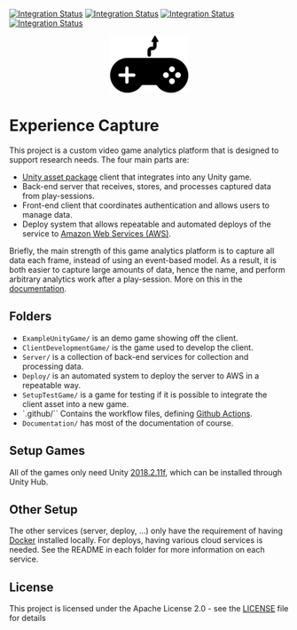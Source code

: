 [![Integration Status](https://github.com/jhburns/ExperienceCapture/workflows/Report/badge.svg)](https://github.com/jhburns/ExperienceCapture/actions?query=workflow%3A%22Report%22)
[![Integration Status](https://github.com/jhburns/ExperienceCapture/workflows/Dockerfile/badge.svg)](https://github.com/jhburns/ExperienceCapture/actions?query=workflow%3A%22Dockerfile%22)
[![Integration Status](https://github.com/jhburns/ExperienceCapture/workflows/Yaml/badge.svg)](https://github.com/jhburns/ExperienceCapture/actions?query=workflow%3A%22Yaml%22)
[![Integration Status](https://github.com/jhburns/ExperienceCapture/workflows/Spellcheck/badge.svg)](https://github.com/jhburns/ExperienceCapture/actions?query=workflow%3A%22Spellcheck%22)

<p align="center">
  <img src="Documentation/images/logo.png" />
</p>

# Experience Capture

This project is a custom video game analytics platform that is designed to support research needs. The four main parts are:
  - [Unity asset package](https://docs.unity3d.com/Manual/AssetPackages.html) client that integrates into any Unity game.
  - Back-end server that receives, stores, and processes captured data from play-sessions.
  - Front-end client that coordinates authentication and allows users to manage data.
  - Deploy system that allows repeatable and automated deploys of the service to [Amazon Web Services (AWS)](https://aws.amazon.com/).

Briefly, the main strength of this game analytics platform is to capture all data each frame, instead of using an event-based model. As a result, it is both easier to capture large amounts of data, hence the name, and perform arbitrary analytics work after a play-session. More on this in the [documentation]().

## Folders

- `ExampleUnityGame/` is an demo game showing off the client.
- `ClientDevelopmentGame/` is the game used to develop the client.
- `Server/` is a collection of back-end services for collection and processing data.
- `Deploy/` is an automated system to deploy the server to AWS in a repeatable way.
- `SetupTestGame/` is a game for testing if it is possible to integrate the client asset into a new game.
- `.github/`` Contains the workflow files, defining [Github Actions](https://github.com/features/actions).
- `Documentation/` has most of the documentation of course.

## Setup Games

All of the games only need Unity [2018.2.11f](https://unity3d.com/unity/whatsnew/unity-2018.2.11), which can be installed through Unity Hub.

## Other Setup

The other services (server, deploy, ...) only have the requirement of having [Docker](https://docs.docker.com/install/) installed locally. For deploys, having various cloud services is needed. See the README in each folder for more information on each service.

## License

This project is licensed under the Apache License 2.0 - see the [LICENSE](LICENSE) file for details
